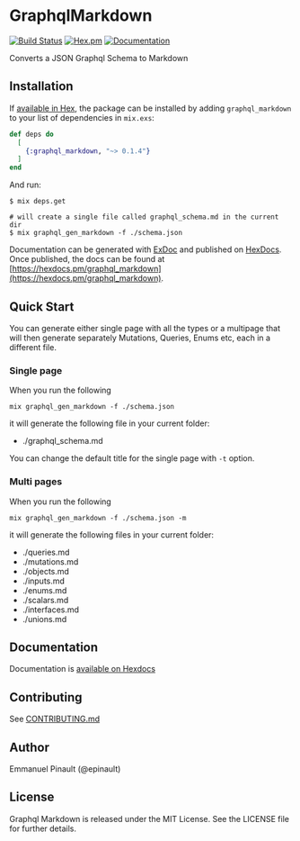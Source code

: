 # GraphqlMarkdown

[![Build Status](https://github.com/podium/graphql_markdown/workflows/ci.yml/badge.svg)](https://github.com/podium/graphql_markdown/actions/workflows/ci.yml) [![Hex.pm](https://img.shields.io/hexpm/v/graphql_markdown.svg)](https://hex.pm/packages/graphql_markdown) [![Documentation](https://img.shields.io/badge/documentation-gray)](https://hexdocs.pm/graphql_markdown)

Converts a JSON Graphql Schema to Markdown

## Installation

If [available in Hex](https://hex.pm/docs/publish), the package can be installed
by adding `graphql_markdown` to your list of dependencies in `mix.exs`:

```elixir
def deps do
  [
    {:graphql_markdown, "~> 0.1.4"}
  ]
end
```

And run:

    $ mix deps.get

    # will create a single file called graphql_schema.md in the current dir
    $ mix graphql_gen_markdown -f ./schema.json


Documentation can be generated with [ExDoc](https://github.com/elixir-lang/ex_doc)
and published on [HexDocs](https://hexdocs.pm). Once published, the docs can
be found at [https://hexdocs.pm/graphql_markdown](https://hexdocs.pm/graphql_markdown).

## Quick Start

You can generate either single page with all the types or a multipage that will then generate separately Mutations, Queries, Enums etc, each in a different file.

### Single page

When you run the following

```shell
mix graphql_gen_markdown -f ./schema.json
```
it will generate the following file in your current folder:

- ./graphql_schema.md

You can change the default title for the single page with `-t` option.

### Multi pages

When you run the following

```shell
mix graphql_gen_markdown -f ./schema.json -m
```

it will generate the following files in your current folder:

-  ./queries.md
-  ./mutations.md
-  ./objects.md
-  ./inputs.md
-  ./enums.md
-  ./scalars.md
-  ./interfaces.md
-  ./unions.md

## Documentation

Documentation is [available on Hexdocs](https://hexdocs.pm/grapqhl_markdown)

## Contributing

See [CONTRIBUTING.md](https://github.com/podium/graphql_markdown/blob/master/CONTRIBUTING.md)

## Author

Emmanuel Pinault (@epinault)

## License

Graphql Markdown is released under the MIT License. See the LICENSE file for further
details.
